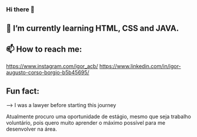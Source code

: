 ### Hi there 👋

## 🌱 I’m currently learning HTML, CSS and JAVA.

## 📫 How to reach me: 
https://www.instagram.com/igor_acb/
https://www.linkedin.com/in/igor-augusto-corso-borgio-b5b45695/


## Fun fact: 
--> I was a lawyer before starting this journey


Atualmente procuro uma oportunidade de estágio, mesmo que seja trabalho voluntário, pois quero muito aprender o máximo possível para me desenvolver na área.
